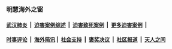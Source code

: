 
### 明慧海外之窗

####  [武汉肺炎](indexes/365.md?t=05210901) &nbsp;|&nbsp;  [迫害案例综述](indexes/328.md?t=05210901) &nbsp;|&nbsp; [迫害致死案例](indexes/277.md?t=05210901)  &nbsp;|&nbsp; [更多迫害案例](indexes/81.md?t=05210901)  &nbsp;|&nbsp; 
####  [时事评论](indexes/19.md?t=05210901) &nbsp;|&nbsp; [海外简讯](indexes/245.md?t=05210901)&nbsp;|&nbsp;  [社会支持](indexes/140.md?t=05210901) &nbsp;|&nbsp; [褒奖决议](indexes/282.md?t=05210901) &nbsp;|&nbsp; [社区报道](indexes/91.md?t=05210901)  &nbsp;|&nbsp; [天人之间](indexes/78.md?t=05210901) 


